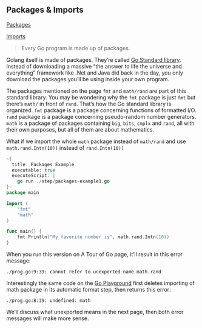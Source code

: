 ## Packages & Imports

[Packages](https://go.dev/tour/basics/1)

[Imports](https://go.dev/tour/basics/2)

> Every Go program is made up of packages.

Golang itself is made of packages. They’re called [Go Standard library](https://pkg.go.dev/std). Instead of downloading a massive “the answer to life the universe and everything” framework like .Net and Java did back in the day, you only download the packages you’ll be using inside your own program.

The packages mentioned on the page `fmt` and `math/rand` are part of this standard library. You may be wondering why the `fmt` package is just `fmt` but there’s `math/` in front of `rand`. That’s how the Go standard library is organized. `fmt` package is a package concerning functions of formatted I/O. `rand` package is a package concerning pseudo-random number generators. `math` is a package of packages containing `big`, `bits`, `cmplx` and `rand`, all with their own purposes, but all of them are about mathematics.

What if we import the whole `math` package instead of `math/rand` and use `math.rand.Intn(10))` instead of `rand.Intn(10))`

```go
~{
  title: Packages Example
  executable: true
  executeScript: |
    go run ./step/packages-example1.go
}~
package main

import (
	"fmt"
	"math"
)

func main() {
	fmt.Println("My favorite number is", math.rand.Intn(10))
}
```

When you run this version on A Tour of Go page, it’ll result in this error message:

```text
./prog.go:9:39: cannot refer to unexported name math.rand
```

Interestingly the same code on the [Go Playground](https://go.dev/play/p/NBXOTfRwxo_g) first deletes importing of math package in its automatic format step, then returns this error:

```text
./prog.go:8:39: undefined: math
```

We’ll discuss what unexported means in the next page, then both error messages will make more sense.
